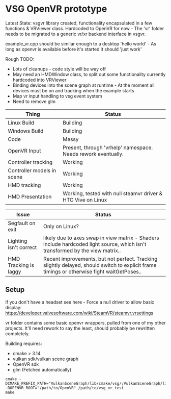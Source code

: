 # VSG OpenVR prototype

Latest State: vsgvr library created, functionality encapsulated in a few functions & VRViewer class.
Hardcoded to OpenVR for now - The 'vr' folder needs to be migrated to a generic vr/xr backend interface in vsgvr.

example_vr.cpp should be similar enough to a desktop 'hello world' - As long as openvr is available before it's started it should 'just work'

Rough TODO:
* Lots of cleanups - code style will be way off
* May need an HMDWindow class, to split out some functionality currently hardcoded into VRViewer
* Binding devices into the scene graph at runtime - At the moment all devices must be on and tracking when the example starts
* Map vr input handling to vsg event system
* Need to remove glm

Thing                        | Status
-----------------------------|--------
Linux Build                  | Building
Windows Build                | Building
Code                         | Messy
OpenVR Input                 | Present, through 'vrhelp' namespace. Needs rework eventually.
Controller tracking          | Working
Controller models in scene   | Working
HMD tracking                 | Working
HMD Presentation             | Working, tested with null steamvr driver & HTC Vive on Linux

Issue                        | Status
-----------------------------|-------
Segfault on exit             | Only on Linux?
Lighting isn't correct       | likely due to axes swap in view matrix - Shaders include hardcoded light source, which isn't transformed by the view matrix..
HMD Tracking is laggy        | Recent improvements, but not perfect. Tracking slightly delayed, should switch to explicit frame timings or otherwise fight waitGetPoses..

## Setup

If you don't have a headset see here - Force a null driver to allow basic display:
https://developer.valvesoftware.com/wiki/SteamVR/steamvr.vrsettings

vr folder contains some basic openvr wrappers, pulled from one of my other projects. It'll need rework to say the least, should probably be rewritten completely.

Building requires:
* cmake > 3.14
* vulkan sdk/vulkan scene graph
* OpenVR sdk
* glm (Fetched automatically)

```
cmake -DCMAKE_PREFIX_PATH="VulkanSceneGraph/lib/cmake/vsg/;VulkanSceneGraph/lib/cmake/vsg_glslang"  -DOPENVR_ROOT="/path/to/OpenVR" /path/to/vsg_vr_test
make
```
